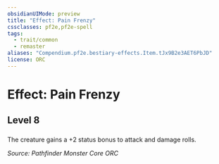 ```yaml
---
obsidianUIMode: preview
title: "Effect: Pain Frenzy"
cssclasses: pf2e,pf2e-spell
tags:
  - trait/common
  - remaster
aliases: "Compendium.pf2e.bestiary-effects.Item.tJx9B2e3AET6PbJD"
license: ORC
---
```

# Effect: Pain Frenzy
## Level 8
### 






The creature gains a +2 status bonus to attack and damage rolls.

*Source: Pathfinder Monster Core*
*ORC*